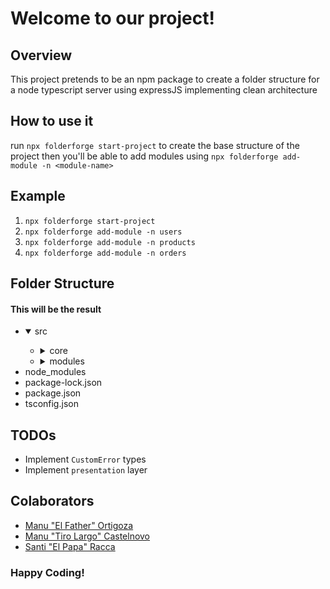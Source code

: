 # Welcome to our project!

## Overview

This project pretends to be an npm package to create a folder structure for a node typescript server using expressJS implementing clean architecture

## How to use it

run `npx folderforge start-project` to create the base structure of the project
then you'll be able to add modules using `npx folderforge add-module -n <module-name>`

## Example

1. `npx folderforge start-project`
2. `npx folderforge add-module -n users`
3. `npx folderforge add-module -n products`
4. `npx folderforge add-module -n orders`

## Folder Structure

#### This will be the result

<ul>
  <li>
      <details open>
          <summary>src</summary>
          <ul>
              <li>
                  <details>
                      <summary>core</summary>
                      <ul>
                          <li>config</li>
                          <li>middlewares</li>
                          <li>modules</li>
                          <li>routing</li>
                          <li>services</li>
                      </ul>
                  </details>
              </li>
              <li>
                  <details>
                      <summary>modules</summary>
                      <ul>
                          <li>
                              <details>
                                  <summary>users</summary>
                                  <ul>
                                      <li>
                                          <details>
                                              <summary>data</summary>
                                              <ul>
                                                  <li>datasource
                                                      <ul>
                                                          <li>pg_data_source.ts</li>
                                                      </ul>
                                                  </li>
                                                  <li>interfaces
                                                      <ul>
                                                          <li>customer_data_source.ts</li>
                                                      </ul>
                                                  </li>
                                                  <li>utils</li>
                                              </ul>
                                          </details>
                                      </li>
                                      <li>
                                          <details>
                                              <summary>domain</summary>
                                              <ul>
                                                  <li>models
                                                      <ul>
                                                          <li>customer_model.ts</li>
                                                      </ul>
                                                  </li>
                                                  <li>repositories
                                                      <ul>
                                                          <li>customer_repositories.ts</li>
                                                          <li>customer_repository_implementation.ts</li>
                                                      </ul>
                                                  </li>
                                              </ul>
                                          </details>
                                      </li>
                                      <li>
                                          <details>
                                              <summary>presentation</summary>
                                              <ul>
                                                  <li>customer_middlewares.ts</li>
                                                  <li>customer_router.ts</li>
                                                  <li>index.ts</li>
                                              </ul>
                                          </details>
                                      </li>
                                  </ul>
                              </details>
                          </li>
                          <li>
                              <p>...</p>
                          </li>
                      </ul>
                  </details>
              </li>
          </ul>
      </details>
  </li>
  <li>
      node_modules
  </li>
  <li>
      package-lock.json
  </li>
  <li>
      package.json
  </li>
  <li>
      tsconfig.json
  </li>
</ul>

## TODOs

- Implement `CustomError` types
- Implement `presentation` layer

## Colaborators

<ul>
  <li><a href="https://github.com/doggbmx/">Manu "El Father" Ortigoza</a></li>
   <li><a href="https://github.com/manucastelnovo/">Manu "Tiro Largo" Castelnovo</a></li>
   <li><a href="https://github.com/santiracca/">Santi "El Papa" Racca</a></li>
</ul>

### Happy Coding!
